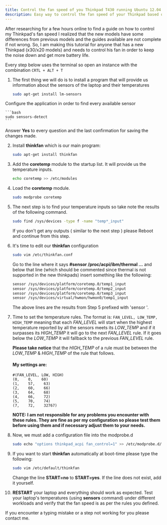 ```yaml
---
title: Control the fan speed of you Thinkpad T430 running Ubuntu 12.04 LTS
description: Easy way to control the fan speed of your Thinkpad based on the temperatures of its sensors.
---
```


After researching for a few hours online to find a guide on how to control my Thinkpad's fan speed I realized that the new models have some differences from previous models and the guides available are not complete if not wrong. So, I am making this tutorial for anyone that has a new Thinkpad (x30/x20 models) and needs to control his fan in order to keep the noise down and get more battery life.

Every step below uses the terminal so open an instance with the combination ```CRTL + ALT + T```

1. The first thing we will do is to install a program that will provide us information about the sensors of the laptop and their temperatures

    ```bash
    sudo apt-get install lm-sensors
    ```
Configure the application in order to find every available sensor

    ```bash
    sudo sensors-detect
    ```
Answer **Yes** to every question and the last confirmation for saving the changes made.

2. Install **thinkfan** which is our main program:

    ```bash
    sudo apt-get install thinkfan
    ```

3. Add the **coretemp** module to the startup list. It will provide us the temperature inputs.

    ```bash
    echo coretemp >> /etc/modules
    ```

4. Load the **coretemp** module.

    ```bash
    sudo modprobe coretemp
    ```

5. The next step is to find your temperature inputs so take note the results of the following command.

    ```bash
    sudo find /sys/devices -type f -name "temp*_input"
    ```

    If you don't get any outputs ( similar to the next step ) please Reboot and continue from this step.

6. It's time to edit our **thinkfan** configuration

    ```bash
    sudo vim /etc/thinkfan.conf
    ```

    Go to the line where it says **#sensor /proc/acpi/ibm/thermal ...** and below that line (which should be commented since thermal is not supported in the new thinkpads) insert something like the following:

    ```bash
    sensor /sys/devices/platform/coretemp.0/temp1_input
    sensor /sys/devices/platform/coretemp.0/temp2_input
    sensor /sys/devices/platform/coretemp.0/temp3_input
    sensor /sys/devices/virtual/hwmon/hwmon0/temp1_input
    ```
    The above lines are the results from Step 5 prefixed with 'sensor '.

7. Time to set the temperature rules. The format is: ```FAN_LEVEL, LOW_TEMP, HIGH_TEMP``` meaning that each *FAN_LEVEL* will start when the highest temperature reported by all the sensors meets its *LOW_TEMP* and if it surpasses its *HIGH_TEMP* it will go to the next *FAN_LEVEL* rule. If it goes below the *LOW_TEMP* it will fallback to the previous *FAN_LEVEL* rule.

    **Please take notice** that the *HIGH_TEMP* of a rule must be between the *LOW_TEMP* & *HIGH_TEMP* of the rule that follows.

    #### My settings are:

    ```
    #(FAN_LEVEL, LOW, HIGH)
    (0,    0,    60)
    (1,    57,    63)
    (2,    60,    66)
    (3,    64,    68)
    (4,    66,    72)
    (5,    70,    74)
    (7,    72,    32767)
    ```
    **NOTE: I am not responsible for any problems you encounter with these rules. They are fine as per my configuration so please test them before using them and if necessary adjust them to your needs.**

8. Now, we must add a configuration file into the modprobe.d

    ```bash
    sudo echo "options thinkpad_acpi fan_control=1" >> /etc/modprobe.d/thinkpad.conf
    ```

9. If you want to start **thinkfan** automatically at boot-time please type the following:

    ```bash
    sudo vim /etc/default/thinkfan
    ```

    Change the line **START=no** to **START=yes**. If the line does not exist, add it yourself.

10. **RESTART** your laptop and everything should work as expected. Test your laptop's temperatures (using **sensors** command) under different workloads and verify that the fan speed is as per the rules you defined.

If you encounter a typing mistake or a step not working for you please contact me.
